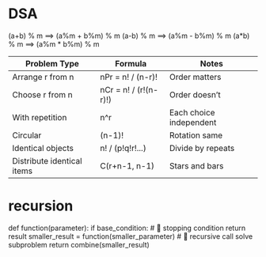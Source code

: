 # DSA
(a+b) % m ==> (a%m + b%m) % m
(a-b) % m ==> (a%m - b%m) % m
(a*b) % m ==> (a%m * b%m) % m

| Problem Type               | Formula               | Notes                   |
| -------------------------- | --------------------- | ----------------------- |
| Arrange r from n           | nPr = n! / (n-r)!     | Order matters           |
| Choose r from n            | nCr = n! / (r!(n-r)!) | Order doesn’t           |
| With repetition            | n^r                   | Each choice independent |
| Circular                   | (n-1)!                | Rotation same           |
| Identical objects          | n! / (p!q!r!...)      | Divide by repeats       |
| Distribute identical items | C(r+n-1, n-1)         | Stars and bars          |


# recursion
def function(parameter):
    if base_condition:          # 🛑 stopping condition
        return result
    smaller_result = function(smaller_parameter)  # 🔁 recursive call solve subproblem
    return combine(smaller_result)
